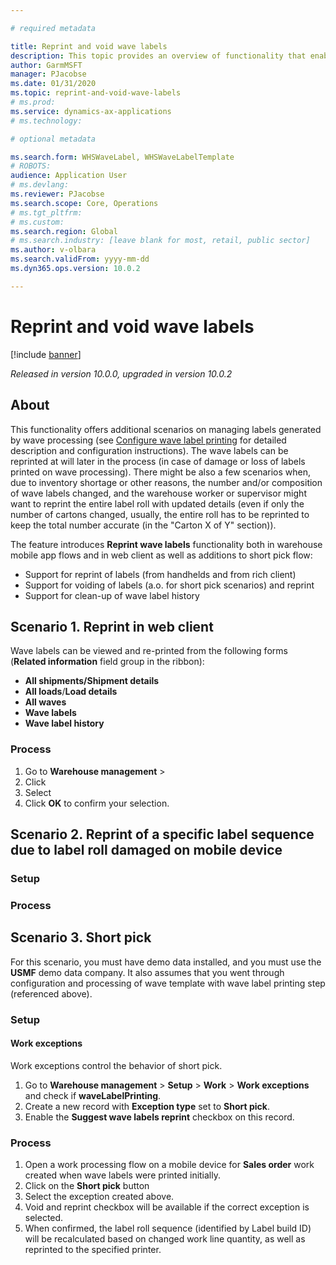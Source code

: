 ```yaml
---

# required metadata

title: Reprint and void wave labels
description: This topic provides an overview of functionality that enables voiding and reprinting of existing wave labels.
author: GarmMSFT
manager: PJacobse
ms.date: 01/31/2020
ms.topic: reprint-and-void-wave-labels
# ms.prod:
ms.service: dynamics-ax-applications
# ms.technology:

# optional metadata

ms.search.form: WHSWaveLabel, WHSWaveLabelTemplate
# ROBOTS:
audience: Application User
# ms.devlang:
ms.reviewer: PJacobse
ms.search.scope: Core, Operations
# ms.tgt_pltfrm:
# ms.custom:
ms.search.region: Global
# ms.search.industry: [leave blank for most, retail, public sector]
ms.author: v-olbara
ms.search.validFrom: yyyy-mm-dd
ms.dyn365.ops.version: 10.0.2

---
```


# Reprint and void wave labels

[!include [banner](../includes/banner.md)]

_Released in version 10.0.0, upgraded in version 10.0.2_

## About

This functionality offers additional scenarios on managing labels generated by wave processing (see [Configure wave label printing](../warehousing/configure-wave-label-printing.md) for detailed description and configuration instructions). The wave labels can be reprinted at will later in the process (in case of damage or loss of labels printed on wave processing). There might be also a few scenarios when, due to inventory shortage or other reasons, the number and/or composition of wave labels changed, and the warehouse worker or supervisor might want to reprint the entire label roll with updated details (even if only the number of cartons changed, usually, the entire roll has to be reprinted to keep the total number accurate (in the "Carton X of Y" section)).

The feature introduces **Reprint wave labels** functionality both in warehouse mobile app flows and in web client as well as additions to short pick flow:
- Support for reprint of labels (from handhelds and from rich client)
- Support for voiding of labels (a.o. for short pick scenarios) and reprint
- Support for clean-up of wave label history

## Scenario 1. Reprint in web client

Wave labels can be viewed and re-printed from the following forms (**Related information** field group in the ribbon):
-	**All shipments/Shipment details**
-	**All loads**/**Load details**
-	**All waves**
-	**Wave labels**
-	**Wave label history**

### Process

1. Go to **Warehouse management** \>
1. Click
1. Select
1. Click **OK** to confirm your selection.

## Scenario 2. Reprint of a specific label sequence due to label roll damaged on mobile device

### Setup

### Process

## Scenario 3. Short pick

For this scenario, you must have demo data installed, and you must use the **USMF** demo data company. It also assumes that you went through configuration and processing of wave template with wave label printing step (referenced above).

### Setup

#### Work exceptions

Work exceptions control the behavior of short pick.

1. Go to **Warehouse management** \> **Setup** \> **Work** \> **Work exceptions** and check if **waveLabelPrinting**.
1. Create a new record with **Exception type** set to **Short pick**.
1. Enable the **Suggest wave labels reprint** checkbox on this record.

### Process

1. Open a work processing flow on a mobile device for **Sales order** work created when wave labels were printed initially.
1. Click on the **Short pick** button
1. Select the exception created above.
1. Void and reprint checkbox will be available if the correct exception is selected.
1. When confirmed, the label roll sequence (identified by Label build ID) will be recalculated based on changed work line quantity, as well as reprinted to the specified printer.
